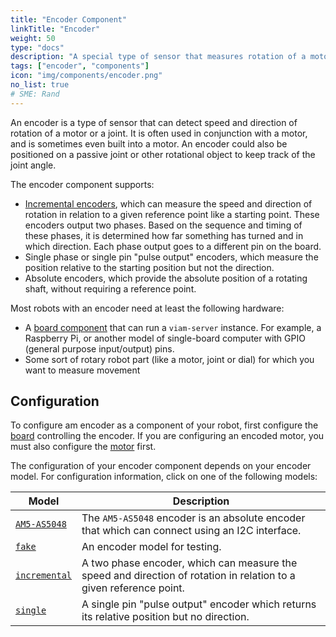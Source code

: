 ```yaml
---
title: "Encoder Component"
linkTitle: "Encoder"
weight: 50
type: "docs"
description: "A special type of sensor that measures rotation of a motor or joint."
tags: ["encoder", "components"]
icon: "img/components/encoder.png"
no_list: true
# SME: Rand
---
```


An encoder is a type of sensor that can detect speed and direction of rotation of a motor or a joint.
It is often used in conjunction with a motor, and is sometimes even built into a motor.
An encoder could also be positioned on a passive joint or other rotational object to keep track of the joint angle.

The encoder component supports:

- [Incremental encoders](https://en.wikipedia.org/wiki/Incremental_encoder#Quadrature_outputs), which can measure the speed and direction of rotation in relation to a given reference point like a starting point.
  These encoders output two phases.
  Based on the sequence and timing of these phases, it is determined how far something has turned and in which direction.
  Each phase output goes to a different pin on the board.
- Single phase or single pin "pulse output" encoders, which measure the position relative to the starting position but not the direction.
- Absolute encoders, which provide the absolute position of a rotating shaft, without requiring a reference point.

Most robots with an encoder need at least the following hardware:

- A [board component](/components/board/) that can run a `viam-server` instance.
  For example, a Raspberry Pi, or another model of single-board computer with GPIO (general purpose input/output) pins.
- Some sort of rotary robot part (like a motor, joint or dial) for which you want to measure movement

## Configuration

To configure am encoder as a component of your robot, first configure the [board](/components/board/) controlling the encoder.
If you are configuring an encoded motor, you must also configure the [motor](/components/motor/) first.

The configuration of your encoder component depends on your encoder model.
For configuration information, click on one of the following models:

| Model | Description |
| ----- | ----------- |
| [`AM5-AS5048`](am5) | The `AM5-AS5048` encoder is an absolute encoder that which can connect using an I2C interface. |
| [`fake`](fake) | An encoder model for testing. |
| [`incremental`](incremental) | A two phase encoder, which can measure the speed and direction of rotation in relation to a given reference point. |
| [`single`](single) | A single pin "pulse output" encoder which returns its relative position but no direction. |
